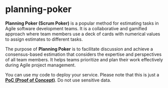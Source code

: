 # planning-poker

**Planning Poker (Scrum Poker)** is a popular method for estimating tasks in Agile software development teams. It is a collaborative and gamified approach where team members use a deck of cards with numerical values to assign estimates to different tasks.

The purpose of **Planning Poker** is to facilitate discussion and achieve a consensus-based estimation that considers the expertise and perspectives of all team members. It helps teams prioritize and plan their work effectively during Agile project management.

You can use my code to deploy your service. Please note that this is just a [**PoC (Proof of Concept)**](https://en.wikipedia.org/wiki/Proof_of_concept). Do not use sensitive data.
